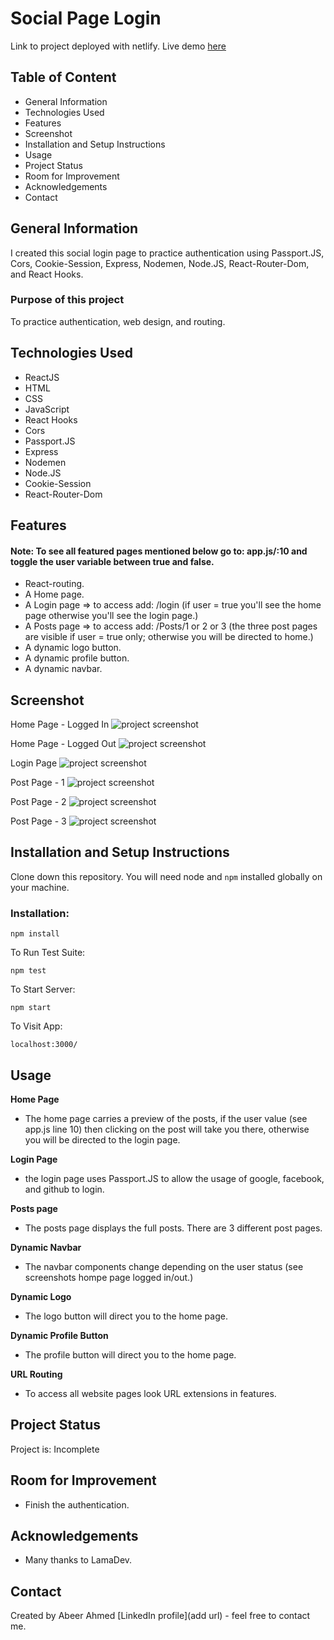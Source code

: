 # Social Page Login
Link to project deployed with netlify. Live demo [here](https://main--social-login-page.netlify.app/)

## Table of Content
* General Information
* Technologies Used
* Features
* Screenshot
* Installation and Setup Instructions
* Usage
* Project Status
* Room for Improvement
* Acknowledgements
* Contact

## General Information
I created this social login page to practice authentication using Passport.JS, Cors, Cookie-Session, Express, Nodemen, Node.JS, React-Router-Dom, and React Hooks.

### Purpose of this project
To practice authentication, web design, and routing.

## Technologies Used
* ReactJS
* HTML
* CSS
* JavaScript
* React Hooks
* Cors
* Passport.JS
* Express
* Nodemen
* Node.JS
* Cookie-Session
* React-Router-Dom

## Features
#### Note: To see all featured pages mentioned below go to: app.js/:10 and toggle the user variable between true and false.
* React-routing.
* A Home page.
* A Login page => to access add: /login (if user = true you'll see the home page otherwise you'll see the login page.)
* A Posts page => to access add: /Posts/1 or 2 or 3 (the three post pages are visible if user = true only; otherwise you will be directed to home.)
* A dynamic logo button. 
* A dynamic profile button.
* A dynamic navbar.

## Screenshot
Home Page - Logged In
![project screenshot](home-page-logged-in.png)

Home Page - Logged Out
![project screenshot](home-page-logged-out.png)

Login Page 
![project screenshot](login-page.png)

Post Page - 1
![project screenshot](post-1.png)

Post Page - 2
![project screenshot](post-2.png)

Post Page - 3
![project screenshot](post-3.png)

## Installation and Setup Instructions

Clone down this repository. You will need node and `npm` installed globally on your machine.

### Installation:

`npm install`

To Run Test Suite:

`npm test`

To Start Server:

`npm start`

To Visit App:

`localhost:3000/`

## Usage

**Home Page**

* The home page carries a preview of the posts, if the user value (see app.js line 10) then clicking on the post will take you there, otherwise you will be directed to the login page.

**Login Page**

* the login page uses Passport.JS to allow the usage of google, facebook, and github to login.

**Posts page**

* The posts page displays the full posts. There are 3 different post pages.

**Dynamic Navbar**

* The navbar components change depending on the user status (see screenshots hompe page logged in/out.)

**Dynamic Logo**

* The logo button will direct you to the home page.

**Dynamic Profile Button**

* The profile button will direct you to the home page.

**URL Routing**

* To access all website pages look URL extensions in features.


## Project Status
Project is: Incomplete

## Room for Improvement
* Finish the authentication.

## Acknowledgements
* Many thanks to LamaDev.

## Contact
Created by Abeer Ahmed [LinkedIn profile](add url) - feel free to contact me.

